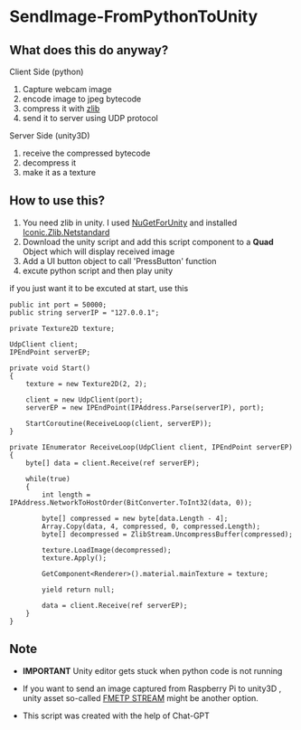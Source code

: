 # SendImage-FromPythonToUnity

## What does this do anyway?

Client Side (python)
1. Capture webcam image
2. encode image to jpeg bytecode
3. compress it with [zlib](https://www.zlib.net/)
4. send it to server using UDP protocol

Server Side (unity3D)
1. receive the compressed bytecode
2. decompress it
3. make it as a texture

## How to use this?

1. You need zlib in unity. I used [NuGetForUnity](https://github.com/GlitchEnzo/NuGetForUnity) and installed [Iconic.Zlib.Netstandard](https://github.com/HelloKitty/Iconic.Zlib.Netstandard)
2. Download the unity script and add this script component to a **Quad** Object which will display received image
3. Add a UI button object to call 'PressButton' function
4. excute python script and then play unity

if you just want it to be excuted at start, use this


    public int port = 50000;
    public string serverIP = "127.0.0.1";

    private Texture2D texture;

    UdpClient client;
    IPEndPoint serverEP;

    private void Start()
    {
        texture = new Texture2D(2, 2);

        client = new UdpClient(port);
        serverEP = new IPEndPoint(IPAddress.Parse(serverIP), port);

        StartCoroutine(ReceiveLoop(client, serverEP));
    }

    private IEnumerator ReceiveLoop(UdpClient client, IPEndPoint serverEP)
    {
        byte[] data = client.Receive(ref serverEP);
        
        while(true)
        {
            int length = IPAddress.NetworkToHostOrder(BitConverter.ToInt32(data, 0));

            byte[] compressed = new byte[data.Length - 4];
            Array.Copy(data, 4, compressed, 0, compressed.Length);
            byte[] decompressed = ZlibStream.UncompressBuffer(compressed);
            
            texture.LoadImage(decompressed);
            texture.Apply();

            GetComponent<Renderer>().material.mainTexture = texture;

            yield return null;
            
            data = client.Receive(ref serverEP);
        }
    }



## Note

- **IMPORTANT** Unity editor gets stuck when python code is not running

- If you want to send an image captured from Raspberry Pi to unity3D , unity asset so-called [FMETP STREAM](https://assetstore.unity.com/packages/tools/video/fmetp-stream-3-0-221362) might be another option.

- This script was created with the help of Chat-GPT
